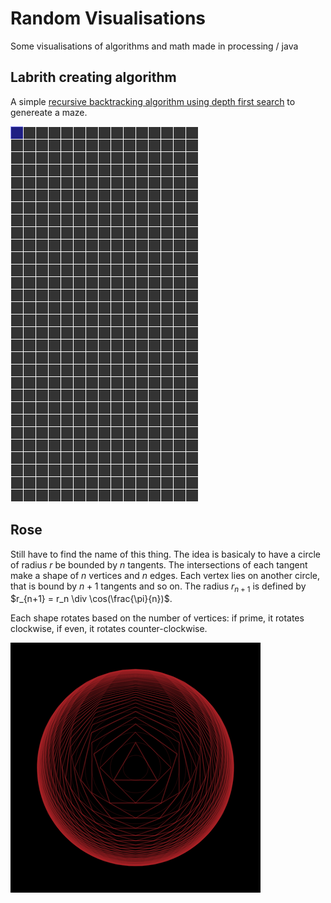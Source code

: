 # Random Visualisations
Some visualisations of algorithms and math made in processing / java

## Labrith creating algorithm

A simple [recursive backtracking algorithm using depth first search](https://en.wikipedia.org/wiki/Maze_generation_algorithm#Recursive_implementation) to genereate a maze.

![](lab_vis.gif)

## Rose

Still have to find the name of this thing. The idea is basicaly to have a circle of radius $r$ be bounded by $n$ tangents. The intersections of each tangent make a shape of $n$ vertices and $n$ edges. Each vertex lies on another circle, that is bound by $n+1$ tangents and so on. The radius $r_{n+1}$ is defined by $r_{n+1} = r_n \div \cos(\frac{\pi}{n})$.

Each shape rotates based on the number of vertices: if prime, it rotates clockwise, if even, it rotates counter-clockwise.

![](rose.gif)
